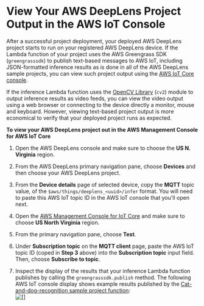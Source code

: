 # View Your AWS DeepLens Project Output in the AWS IoT Console<a name="deeplens-viewing-project-output-json"></a>

After a successful project deployment, your deployed AWS DeepLens project starts to run on your registered AWS DeepLens device\. If the Lambda function of your project uses the AWS Greengrass SDK \(`greengrasssdk`\) to publish text\-based messages to AWS IoT, including JSON\-formatted inference results as is done in all of the AWS DeepLens sample projects, you can view such project output using the [AWS IoT Core console](https://docs.aws.amazon.com/iot/latest/developerguide/iot-console-signin.html)\.

If the inference Lambda function uses the [OpenCV Library](https://opencv.org/) \(`cv2`\) module to output inference results as video feeds, you can view the video output using a web browser or connecting to the device directly a monitor, mouse and keyboard\. However, viewing text\-based project output is more economical to verify that your deployed project runs as expected\. <a name="deepelens-view-project-json-output-procedure"></a>

**To view your AWS DeepLens project out in the AWS Management Console for AWS IoT Core**

1. Open the AWS DeepLens console and make sure to choose the **US N\. Virginia** region\.

1.  From the AWS DeepLens primary navigation pane, choose **Devices** and then choose your AWS DeepLens project\.

1.  From the **Device details** page of selected device, copy the **MQTT** topic value, of the `$aws/things/deeplens_<uuid>/infer` format\. You will need to paste this AWS IoT topic ID in the AWS IoT console that you'll open next\.

1. Open the [AWS Management Console for IoT Core](https://console.aws.amazon.com/iot/home?region=us-east-1#/home) and make sure to choose **US North Virginia** region\.

1.  From the primary navigation pane, choose **Test**\.

1.  Under **Subscription topic** on the **MQTT client** page, paste the AWS IoT topic ID \(coped in **Step 3** above\) into the **Subscription topic** input field\. Then, choose **Subscribe to topic**\.

1. Inspect the display of the results that your inference Lambda function publishes by calling the `greengrasssdk.publish` method\. The following AWS IoT console display shows example results published by the [Cat\-and\-dog\-recognition sample project function](deeplens-inference-lambda-create.md):  
![\[\]](http://docs.aws.amazon.com/deeplens/latest/dg/images/deeplens-view-project-output-json-result.png)